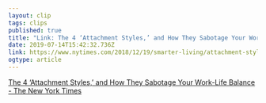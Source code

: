 ```yaml
---
layout: clip 
tags: clips 
published: true 
title: "Link: The 4 ‘Attachment Styles,’ and How They Sabotage Your Work-Life Balance - The New York Times" 
date: 2019-07-14T15:42:32.736Z 
link: https://www.nytimes.com/2018/12/19/smarter-living/attachment-styles-work-life-balance.html 
ogtype: article 
---
```

[The 4 ‘Attachment Styles,’ and How They Sabotage Your Work-Life Balance - The New York Times](https://www.nytimes.com/2018/12/19/smarter-living/attachment-styles-work-life-balance.html) 
